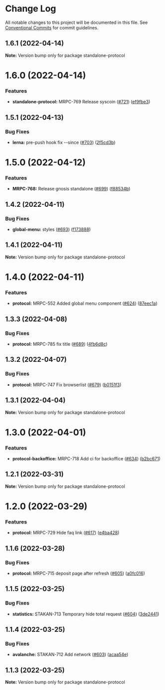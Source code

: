 # Change Log

All notable changes to this project will be documented in this file.
See [Conventional Commits](https://conventionalcommits.org) for commit guidelines.

## 1.6.1 (2022-04-14)

**Note:** Version bump only for package standalone-protocol





# 1.6.0 (2022-04-14)


### Features

* **standalone-protocol:** MRPC-769 Release syscoin ([#721](https://github.com/Ankr-network/ankr-web/issues/721)) ([ef9fbe3](https://github.com/Ankr-network/ankr-web/commit/ef9fbe353ca56197886ee2738e22350252e5342a))





## 1.5.1 (2022-04-13)


### Bug Fixes

* **lerna:** pre-push hook fix --since ([#703](https://github.com/Ankr-network/ankr-web/issues/703)) ([2f5cd3b](https://github.com/Ankr-network/ankr-web/commit/2f5cd3bd253f27fea402a880b56eb7c25c162fab))





# 1.5.0 (2022-04-12)


### Features

* **MRPC-768:** Release gnosis standalone ([#699](https://github.com/Ankr-network/ankr-web/issues/699)) ([f88534b](https://github.com/Ankr-network/ankr-web/commit/f88534b9fc93d1e101d2e52ce546bd8a0b217ef3))





## 1.4.2 (2022-04-11)


### Bug Fixes

* **global-menu:** styles ([#693](https://github.com/Ankr-network/ankr-web/issues/693)) ([f173888](https://github.com/Ankr-network/ankr-web/commit/f173888f9553a34f59d3d25ecd5fe42294f9bf63))





## 1.4.1 (2022-04-11)

**Note:** Version bump only for package standalone-protocol





# 1.4.0 (2022-04-11)


### Features

* **protocol:** MRPC-552 Added global menu component ([#624](https://github.com/Ankr-network/ankr-web/issues/624)) ([87eec1a](https://github.com/Ankr-network/ankr-web/commit/87eec1a7f3ae36b4b9178cb33260915f58db5536))





## 1.3.3 (2022-04-08)


### Bug Fixes

* **protocol:** MRPC-785 fix title ([#689](https://github.com/Ankr-network/ankr-web/issues/689)) ([4fb6d8c](https://github.com/Ankr-network/ankr-web/commit/4fb6d8ca4ffe385f569c15b2b57cd250abf15912))





## 1.3.2 (2022-04-07)


### Bug Fixes

* **protocol:** MRPC-747 Fix browserlist ([#679](https://github.com/Ankr-network/ankr-web/issues/679)) ([b0151f3](https://github.com/Ankr-network/ankr-web/commit/b0151f31a9b4b8ee92f4584bdd4780db9dfb1914))





## 1.3.1 (2022-04-04)

**Note:** Version bump only for package standalone-protocol





# 1.3.0 (2022-04-01)


### Features

* **protocol-backoffice:** MRPC-718 Add ci for backoffice ([#634](https://github.com/Ankr-network/ankr-web/issues/634)) ([b2bc671](https://github.com/Ankr-network/ankr-web/commit/b2bc671ca589782649eb305d1eeb99087722e51e))





## 1.2.1 (2022-03-31)

**Note:** Version bump only for package standalone-protocol





# 1.2.0 (2022-03-29)


### Features

* **protocol:** MRPC-729 Hide faq link ([#617](https://github.com/Ankr-network/ankr-web/issues/617)) ([e4ba428](https://github.com/Ankr-network/ankr-web/commit/e4ba4282bab188207ffa56655be3a3fb65e78c75))





## 1.1.6 (2022-03-28)


### Bug Fixes

* **protocol:** MRPC-715 deposit page after refresh ([#605](https://github.com/Ankr-network/ankr-web/issues/605)) ([a0fc016](https://github.com/Ankr-network/ankr-web/commit/a0fc016991c267822a323b295168d01d7a6b3ff7))





## 1.1.5 (2022-03-25)


### Bug Fixes

* **statistics:** STAKAN-713 Temporary hide total request ([#604](https://github.com/Ankr-network/ankr-web/issues/604)) ([3de2441](https://github.com/Ankr-network/ankr-web/commit/3de24410cf31b50c7119ea9a8a0c1abe010092b5))





## 1.1.4 (2022-03-25)


### Bug Fixes

* **avalanche:** STAKAN-712 Add network ([#603](https://github.com/Ankr-network/ankr-web/issues/603)) ([acaa54e](https://github.com/Ankr-network/ankr-web/commit/acaa54e82d5f58c1b478bea23fac4cb7e400acd8))





## 1.1.3 (2022-03-25)

**Note:** Version bump only for package standalone-protocol
